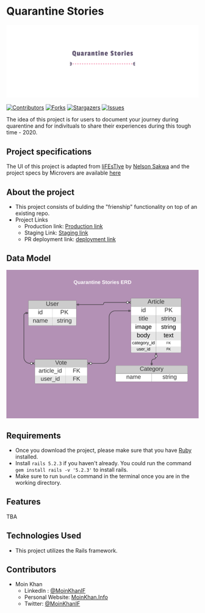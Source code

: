 # Quarantine Stories

![Quarantine Stories](./app/assets/images/logo/facebook_cover_photo_2.png)

[![Contributors][contributors-shield]][contributors-url]
[![Forks][forks-shield]][forks-url]
[![Stargazers][stars-shield]][stars-url]
[![Issues][issues-shield]][issues-url]

The idea of this project is for users to document your journey during quarentine and for indivituals to share their experiences during this tough time - 2020.

## Project specifications

The UI of this project is adapted from [liFEsTlye](https://www.behance.net/gallery/14554909/liFEsTlye-Mobile-version) by [Nelson Sakwa](https://www.behance.net/sakwadesignstudio) and the project specs by Microvers are available [here](https://www.notion.so/Lifestyle-articles-b82a5f10122b4cec924cd5d4a6cf7561)

## About the project

- This project consists of bulding the "frienship" functionality on top of an existing repo.
- Project Links
  - Production link: [Production link](https://quarantine-stories.herokuapp.com/)
  - Staging Link: [Staging  link](https://infinite-retreat-30494.herokuapp.com/)
  - PR deployment link: [deployment link](https://quarantine-s-feature-st-ssqn8p.herokuapp.com/)

## Data Model

![Project's ERD](./docs/quarantine-stories-erd.png)
<!-- .element style="width=100px;" -->

## Requirements

- Once you download the project, please make sure that you have [Ruby](https://www.ruby-lang.org/en/) installed.
- Install `rails 5.2.3` if you haven't already. You could run the command `gem install rails -v '5.2.3'` to install rails.
- Make sure to run `bundle` command in the terminal once you are in the working directory.

## Features

TBA

## Technologies Used

- This project utilizes the Rails framework.

<!-- 

## Testing

## Test Output

-->

## Contributors

- Moin Khan
  - LinkedIn : [@MoinKhanIF](https://www.linkedin.com/in/moinkhanif/)
  - Personal Website: [MoinKhan.Info](https://moinkhan.info)
  - Twitter: [@MoinKhanIF](https://twitter.com/MoinKhanIF)
  
<!-- MARKDOWN LINKS & IMAGES -->

[contributors-shield]: https://img.shields.io/github/contributors/moinkhanif/quarantine-stories.svg?style=flat-square
[contributors-url]: https://github.com/moinkhanif/quarantine-stories/graphs/contributors
[forks-shield]: https://img.shields.io/github/forks/moinkhanif/quarantine-stories.svg?style=flat-square
[forks-url]: https://github.com/moinkhanif/quarantine-stories/network/members
[stars-shield]: https://img.shields.io/github/stars/moinkhanif/quarantine-stories.svg?style=flat-square
[stars-url]: https://github.com/moinkhanif/quarantine-stories/stargazers
[issues-shield]: https://img.shields.io/github/issues/moinkhanif/quarantine-stories.svg?style=flat-square
[issues-url]: https://github.com/moinkhanif/quarantine-stories/issues
